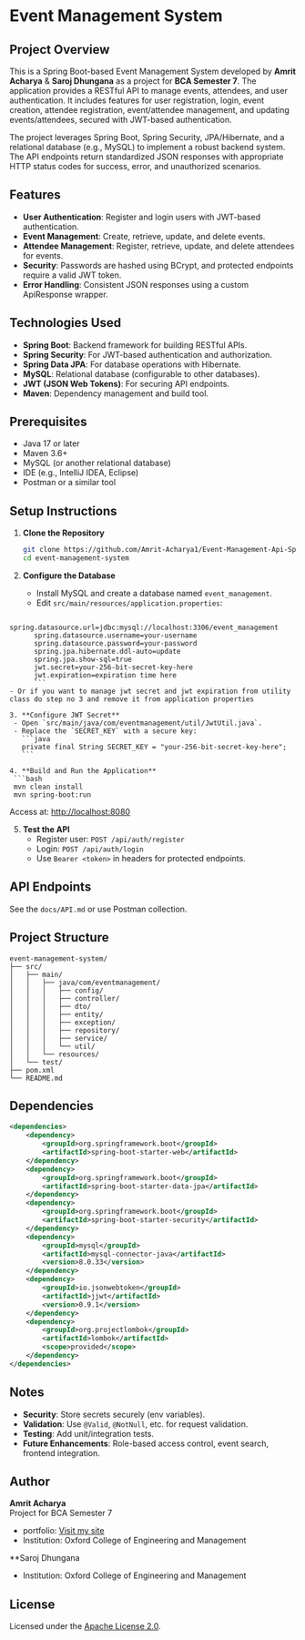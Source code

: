 
# Event Management System

## Project Overview

This is a Spring Boot-based Event Management System developed by **Amrit Acharya** & **Saroj Dhungana** as a project for **BCA Semester 7**. The application provides a RESTful API to manage events, attendees, and user authentication. It includes features for user registration, login, event creation, attendee registration, event/attendee management, and updating events/attendees, secured with JWT-based authentication.

The project leverages Spring Boot, Spring Security, JPA/Hibernate, and a relational database (e.g., MySQL) to implement a robust backend system. The API endpoints return standardized JSON responses with appropriate HTTP status codes for success, error, and unauthorized scenarios.

## Features

- **User Authentication**: Register and login users with JWT-based authentication.
- **Event Management**: Create, retrieve, update, and delete events.
- **Attendee Management**: Register, retrieve, update, and delete attendees for events.
- **Security**: Passwords are hashed using BCrypt, and protected endpoints require a valid JWT token.
- **Error Handling**: Consistent JSON responses using a custom ApiResponse wrapper.

## Technologies Used

- **Spring Boot**: Backend framework for building RESTful APIs.
- **Spring Security**: For JWT-based authentication and authorization.
- **Spring Data JPA**: For database operations with Hibernate.
- **MySQL**: Relational database (configurable to other databases).
- **JWT (JSON Web Tokens)**: For securing API endpoints.
- **Maven**: Dependency management and build tool.

## Prerequisites

- Java 17 or later
- Maven 3.6+
- MySQL (or another relational database)
- IDE (e.g., IntelliJ IDEA, Eclipse)
- Postman or a similar tool

## Setup Instructions

1. **Clone the Repository**
   ```bash
   git clone https://github.com/Amrit-Acharya1/Event-Management-Api-Spring-Boot.git
   cd event-management-system
   ```

2. **Configure the Database**
   - Install MySQL and create a database named `event_management`.
   - Edit `src/main/resources/application.properties`:
  ```properties
        spring.datasource.url=jdbc:mysql://localhost:3306/event_management
        spring.datasource.username=your-username
        spring.datasource.password=your-password
        spring.jpa.hibernate.ddl-auto=update
        spring.jpa.show-sql=true
        jwt.secret=your-256-bit-secret-key-here
        jwt.expiration=expiration time here
        ```
- Or if you want to manage jwt secret and jwt expiration from utility class do step no 3 and remove it from application properties

3. **Configure JWT Secret**
   - Open `src/main/java/com/eventmanagement/util/JwtUtil.java`.
   - Replace the `SECRET_KEY` with a secure key:
     ```java
     private final String SECRET_KEY = "your-256-bit-secret-key-here";
     ```

4. **Build and Run the Application**
   ```bash
   mvn clean install
   mvn spring-boot:run
   ```

   Access at: [http://localhost:8080](http://localhost:8080)

5. **Test the API**
   - Register user: `POST /api/auth/register`
   - Login: `POST /api/auth/login`
   - Use `Bearer <token>` in headers for protected endpoints.

## API Endpoints

See the `docs/API.md` or use Postman collection.

## Project Structure

```
event-management-system/
├── src/
│   ├── main/
│   │   ├── java/com/eventmanagement/
│   │   │   ├── config/
│   │   │   ├── controller/
│   │   │   ├── dto/
│   │   │   ├── entity/
│   │   │   ├── exception/
│   │   │   ├── repository/
│   │   │   ├── service/
│   │   │   └── util/
│   │   └── resources/
│   └── test/
├── pom.xml
└── README.md
```

## Dependencies

```xml
<dependencies>
    <dependency>
        <groupId>org.springframework.boot</groupId>
        <artifactId>spring-boot-starter-web</artifactId>
    </dependency>
    <dependency>
        <groupId>org.springframework.boot</groupId>
        <artifactId>spring-boot-starter-data-jpa</artifactId>
    </dependency>
    <dependency>
        <groupId>org.springframework.boot</groupId>
        <artifactId>spring-boot-starter-security</artifactId>
    </dependency>
    <dependency>
        <groupId>mysql</groupId>
        <artifactId>mysql-connector-java</artifactId>
        <version>8.0.33</version>
    </dependency>
    <dependency>
        <groupId>io.jsonwebtoken</groupId>
        <artifactId>jjwt</artifactId>
        <version>0.9.1</version>
    </dependency>
    <dependency>
        <groupId>org.projectlombok</groupId>
        <artifactId>lombok</artifactId>
        <scope>provided</scope>
    </dependency>
</dependencies>
```

## Notes

- **Security**: Store secrets securely (env variables).
- **Validation**: Use `@Valid`, `@NotNull`, etc. for request validation.
- **Testing**: Add unit/integration tests.
- **Future Enhancements**: Role-based access control, event search, frontend integration.

## Author

**Amrit Acharya**  
Project for BCA Semester 7  
- portfolio: [Visit my site](https://acharyaamrit.com.np)
- Institution: Oxford College of Engineering and Management

**Saroj Dhungana
- Institution: Oxford College of Engineering and Management


## License

Licensed under the [Apache License 2.0](LICENSE).
